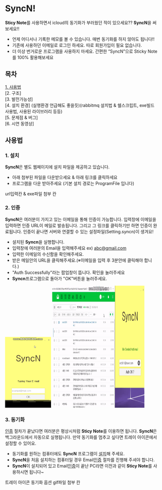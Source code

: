 # SyncN!
**Sticy Note**를 사용하면서 icloud의 동기화가 부러웠던 적이 있으세요?? **SyncN**을 써보세요!!

*	언제 어디서나 기록한 메모를 볼 수 있습니다. 매번 동기화를 하지 않아도 됩니다!!
* 기존에 사용하던 이메일로 로그인 하세요. 따로 회원가입이 필요 없습니다.
* 더 이상 번거로운 프로그램을 사용하지 마세요. 간편한 “SyncN”으로 Sticky Note를 100% 활용해보세요


## 목차
 [1. 사용법](https://github.com/Fhwang0926/syncn_v1/blob/master/README.MD#%EC%82%AC%EC%9A%A9%EB%B2%95)  
 [2. 구조]  
 [3. 발전가능성]  
 [4. 설치 환경] (실행환경 언급해도 좋을듯)(rabbitmq 설치법 & 쉘스크립트, exe빌드 사용법, 사용된 라이브러리 등등)  
 [5. 문제점 & 버그]  
 [6. 시연 동영상]  



## 사용법
### 1. 설치
**SyncN**은 별도 웹페이지에 설치 파일을 제공하고 있습니다.

* 아래 첨부된 파일을 다운받으세요 & 아래 링크를 클릭하세요
* 프로그램을 다운 받아주세요 (기본 설치 경로는 ProgramFile 입니다)

url입력칸 & exe파일 첨부 칸



### 2. 인증
**SyncN**은 여러분이 가지고 있는 이메일을 통해 인증이 가능합니다. 입력창에 이메일을 입력하면 인증 URL이 메일로 발송됩니다. 그리고 그 링크를 클릭하기만 하면 인증이 완료됩니다. 인증이 끝나면 서버와 연결할 수 있는 설정파일(Setting.syncn)이 생겨요!

* 설치된 **Syncn**을 실행합니다.
* 입력창에 여러분의 Email을 입력해주세요 ex) abc@gmail.com
* 입력한 이메일의 수신함을 확인해주세요.
* 받은 메일안의 URL을 클릭해주세요.(※이메일을 입력 후 3분안에 클릭해야 합니다.)
* "Auth Successfully"라는 팝업창이 뜹니다. 확인을 눌러주세요
* **Syncn**프로그램으로 돌아가 "OK"버튼을 눌러주세요.

<img src="https://github.com/Fhwang0926/syncn_v1/blob/master/Image/EmailWrite.gif" width="30%"></img> 
<img src="https://github.com/Fhwang0926/syncn_v1/blob/master/Image/EmailAuth.gif" width="60%" height="400"></img>


### 3. 동기화
[인증](https://github.com/Fhwang0926/syncn_v1/new/master) 절차가 끝났다면 여러분은 평상시처럼 **Sticy Note**를 이용하면 됩니다. **SyncN**은 백그라운드에서 자동으로 실행됩니다. 만약 동기화를 멈추고 싶다면 트레이 아이콘에서 설정할 수 있어요.

* 동기화를 원하는 컴퓨터에도 **SyncN** 프로그램이 [설치](http://www.test.com)해 주세요. 
* **SyncN**을 처음 설치하는 컴퓨터일 경우 Email[인증](https://github.com/Fhwang0926/syncn_v1/new/master) 절차를 진행해 주셔야 합니다.
* **SyncN**이 설치되어 있고 Email[인증](https://github.com/Fhwang0926/syncn_v1/new/master)이 끝난 PC라면 이전과 같이 **Sticy Note**를 사용하시면 됩니다~

트레이 아이콘 동기화 옵션 gif파일 첨부 칸



## 
